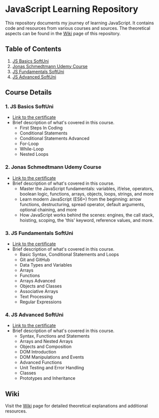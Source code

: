 # JavaScript Learning Repository

This repository documents my journey of learning JavaScript. It contains code and resources from various courses and sources. The theoretical aspects can be found in the [Wiki](https://github.com/idavidov13/JavaScript-Training/wiki) page of this repository.

## Table of Contents

1. [JS Basics SoftUni](/01.%20JS%20Basics%20SoftUni)
2. [Jonas Schmedtmann Udemy Course](/02.%20Jonas%20Schmedtmann%20Udemy%20course)
3. [JS Fundamentals SoftUni](/03.JS%20Fundamentals%20SoftUni)
4. [JS Advanced SoftUni](/04.JS%20Advanced%20SoftUni)

## Course Details

### 1. JS Basics SoftUni

- [Link to the certificate](https://softuni.bg/Certificates/Details/159505/33947ea8)
- Brief description of what's covered in this course.
  - First Steps In Coding
  - Conditional Statements
  - Conditional Statements Advanced
  - For-Loop
  - While-Loop
  - Nested Loops

### 2. Jonas Schmedtmann Udemy Course

- [Link to the certificate](https://www.udemy.com/certificate/UC-dc389cb5-7f2c-4e02-ad2a-4c3526cdaa17/)
- Brief description of what's covered in this course.
  - Master the JavaScript fundamentals: variables, if/else, operators, boolean logic, functions, arrays, objects, loops, strings, and more
  - Learn modern JavaScript (ES6+) from the beginning: arrow functions, destructuring, spread operator, default arguments, optional chaining, and more
  - How JavaScript works behind the scenes: engines, the call stack, hoisting, scoping, the 'this' keyword, reference values, and more.

### 3. JS Fundamentals SoftUni

- [Link to the certificate](https://softuni.bg/certificates/details/194287/3fdf5be2)
- Brief description of what's covered in this course.
  - Basic Syntax, Conditional Statements and Loops
  - Git and GitHub
  - Data Types and Variables
  - Arrays
  - Functions
  - Arrays Advanced
  - Objects and Classes
  - Associative Arrays
  - Text Processing
  - Regular Expressions

### 4. JS Advanced SoftUni

- [Link to the certificate](https://softuni.bg/certificates/details/203274/b6eea300)
- Brief description of what's covered in this course.
  - Syntax, Functions and Statements
  - Arrays and Nested Arrays
  - Objects and Composition
  - DOM Introduction
  - DOM Manipulations and Events
  - Advanced Functions
  - Unit Testing and Error Handling
  - Classes
  - Prototypes and Inheritance

## Wiki

Visit the [Wiki](https://github.com/idavidov13/JavaScript-Training/wiki) page for detailed theoretical explanations and additional resources.
